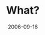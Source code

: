 ---
layout: message
category: message
series: "Wisdom"
title: "What?"
date: 2006-09-16
message_id: 51
---